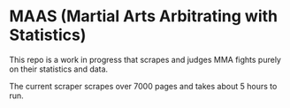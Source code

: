 # MAAS (Martial Arts Arbitrating with Statistics)

This repo is a work in progress that scrapes and judges MMA fights purely on their statistics and data.

The current scraper scrapes over 7000 pages and takes about 5 hours to run.
